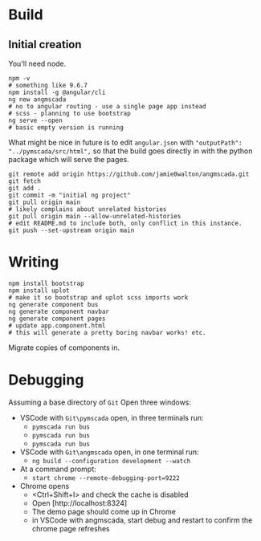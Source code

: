 # Build

## Initial creation

You'll need node.

```
npm -v
# something like 9.6.7
npm install -g @angular/cli
ng new angmscada
# no to angular routing - use a single page app instead
# scss - planning to use bootstrap
ng serve --open
# basic empty version is running
```

What might be nice in future is to edit ```angular.json``` with
```"outputPath": "../pymscada/src/html",``` so that the build goes
directly in with the python package which will serve the pages.

```
git remote add origin https://github.com/jamie0walton/angmscada.git
git fetch
git add .
git commit -m "initial ng project"
git pull origin main
# likely complains about unrelated histories
git pull origin main --allow-unrelated-histories
# edit README.md to include both, only conflict in this instance.
git push --set-upstream origin main
```

# Writing

```
npm install bootstrap
npm install uplot
# make it so bootstrap and uplot scss imports work
ng generate component bus
ng generate component navbar
ng generate component pages
# update app.component.html
# this will generate a pretty boring navbar works! etc.
```

Migrate copies of components in.

# Debugging

Assuming a base directory of ```Git``` Open three windows:
- VSCode with ```Git\pymscada``` open, in three terminals run:
  - ```pymscada run bus```
  - ```pymscada run bus```
  - ```pymscada run bus```
- VSCode with ```Git\angmscada``` open, in one terminal run:
  - ```ng build --configuration development --watch```
- At a command prompt:
  - ```start chrome --remote-debugging-port=9222```
- Chrome opens
  - <Ctrl+Shift+I> and check the cache is disabled
  - Open [http://localhost:8324]
  - The demo page should come up in Chrome
  - in VSCode with angmscada, start debug and restart to confirm the chrome page refreshes

